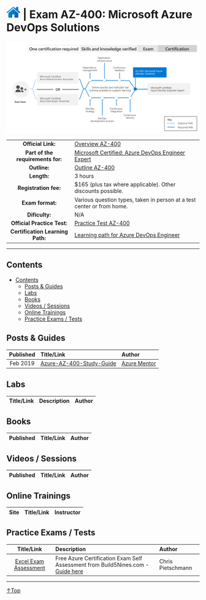 # [![Home](/img/home.png)](certifications.md "Overview Certifications") | Exam AZ-400: Microsoft Azure DevOps Solutions
![Cert](/img/az-400.png)

|                                   |                                                                                                                         |
| :-------------------------------: | :---------------------------------------------------------------------------------------------------------------------- |
|        **Official Link:**         | [Overview AZ-400](https://docs.microsoft.com/en-us/learn/certifications/exams/AZ-400)                                   |
| **Part of the requirements for:** | [Microsoft Certified: Azure DevOps Engineer Expert](https://docs.microsoft.com/en-us/learn/certifications/azure-devops) |
|           **Outline:**            | [Outline AZ-400](https://query.prod.cms.rt.microsoft.com/cms/api/am/binary/RE3VP8d)                                     |
|            **Length:**            | 3 hours                                                                                                                 |
|       **Registration fee:**       | $165 (plus tax where applicable).  Other discounts possible.                                                            |
|         **Exam format:**          | Various question types, taken in person at a test center or from home.                                                  |
|          **Dificulty:**           | N/A                                                                                                                     |
|    **Official Practice Test:**    | [Practice Test AZ-400](https://us.mindhub.com/p/MU-AZ-400)                                                              |
| **Certification Learning Path:**  | [Learning path for  Azure DevOps Engineer](https://query.prod.cms.rt.microsoft.com/cms/api/am/binary/RE41muG)           |


___

## Contents
- [Contents](#contents)
    - [Posts & Guides](#posts-&-guides)
    - [Labs](#labs)
    - [Books](#books)
    - [Videos / Sessions](#videos-/-sessions)
    - [Online Trainings](#online-trainings)
    - [Practice Exams / Tests](#practice-exams-/-tests)


## Posts & Guides
| Published | Title/Link                                                                          | Author                                             |
| :-------: | :---------------------------------------------------------------------------------- | :------------------------------------------------- |
| Feb 2019  | [Azure-AZ-400-Study-Guide](https://github.com/AzureMentor/Azure-AZ-400-Study-Guide) | [Azure Mentor](https://azurementor.wordpress.com/) |


## Labs
| Title/Link | Description | Author |
| :--------: | :---------- | :----- |



## Books
| Published | Title/Link | Author |
| :-------: | :--------- | :----- |



## Videos / Sessions
| Published | Title/Link | Author |
| :-------: | :--------- | :----- |



## Online Trainings
| Site  | Title/Link | Instructor |
| :---: | :--------- | :--------- |


## Practice Exams / Tests
|                                                                        Title/Link                                                                        | Description                                                                                                                                     | Author            |
| :------------------------------------------------------------------------------------------------------------------------------------------------------: | :---------------------------------------------------------------------------------------------------------------------------------------------- | :---------------- |
| [Excel Exam Assessment](https://github.com/Build5Nines/exam-assessments/blob/master/Assessments/Exam-Msft-AZ-400-Self-Assessment-Build5Nines.xlsx?raw=1) | Free Azure Certification Exam Self Assessment from Build5Nines.com  - [Guide here](https://build5nines.com/free-oss-exam-self-assessment-tool/) | Chris Pietschmann |

___
 <a href="#top" title="Back to the top.">↑Top</a>
